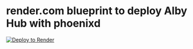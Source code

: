 # render.com blueprint to deploy Alby Hub with phoenixd

[![Deploy to Render](https://render.com/images/deploy-to-render-button.svg)](https://render.com/deploy?repo=https://github.com/getAlby/hub-phoneixd-render-blueprint)
